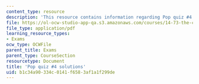 ```yaml
---
content_type: resource
description: 'This resource contains information regarding Pop quiz #4 solutions.'
file: https://ol-ocw-studio-app-qa.s3.amazonaws.com/courses/14-73-the-challenge-of-world-poverty-spring-2011/b1c34a90334c0141f6583af1a1f299de_MIT14_73S11_quiz4_sol.pdf
file_type: application/pdf
learning_resource_types:
- Exams
ocw_type: OCWFile
parent_title: Exams
parent_type: CourseSection
resourcetype: Document
title: 'Pop quiz #4 solutions'
uid: b1c34a90-334c-0141-f658-3af1a1f299de
---
```

